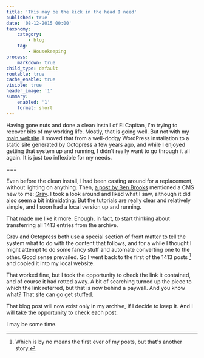 ```yaml
---
title: 'This may be the kick in the head I need'
published: true
date: '08-12-2015 00:00'
taxonomy:
    category:
        - blog
    tag:
        - Housekeeping
process:
    markdown: true
child_type: default
routable: true
cache_enable: true
visible: true
header_image: '1'
summary:
    enabled: '1'
    format: short
---
```


Having  gone nuts and done a clean install of El Capitan, I'm trying to recover bits of my working life. Mostly, that is going well. But not with my [main website](http://jeremycherfas.net). I moved that from a well-dodgy WordPress installation to a static site generated by Octopress a few years ago, and while I enjoyed getting that system up and running, I didn't really want to go through it all again. It is just too inflexible for my needs.

===

Even before the clean install, I had been casting around for a replacement, without lighting on anything. Then, [a post by Ben Brooks](https://brooksreview.net/2015/11/wordpress/) mentioned a CMS new to me: [Grav](http://getgrav.org). I took a look around and liked what I saw, although it did also seem a bit intimidating. But the tutorials are really clear and relatively simple, and I soon had a local version up and running.

That made me like it more. Enough, in fact, to start thinking about transferring all 1413 entries from the archive.

Grav and Octopress both use a special section of front matter to tell the system what to do with the content that follows, and for a while I thought I might attempt to do some fancy stuff and automate converting one to the other. Good sense prevailed. So I went back to the first of the 1413 posts [^1] and copied it into my local website.

That worked fine, but I took the opportunity to check the link it contained, and of course it had rotted away. A bit of searching turned up the piece to which the link referred, but that is now behind a paywall. And you know what? That site can go get stuffed.

That blog post will now exist only in my archive, if I decide to keep it. And I will take the opportunity to check each post.

I may be some time.

[^1]:Which is by no means the first ever of my posts, but that's another story.
